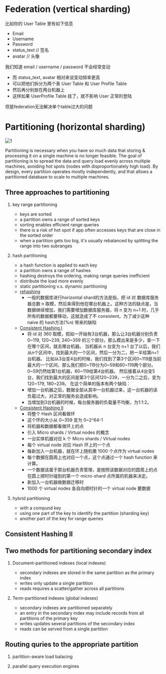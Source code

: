 # Federation (vertical sharding)

比如你的 User Table 里有如下信息
* Email
* Username
* Password
* status_text // 签名
* avatar // 头像

我们知道 email / username / password 不会经常变动
* 而 status_text, avatar 相对来说变动频率更高
* 可以把他们拆分为两个表 User Table 和 User Profile Table
* 然后再分别放在两台机器上
* 这样如果 UserProfile Table 挂了，就不影响 User 正常的登陆

但是federation无法解决单个table过大的问题


# Partitioning (horizontal sharding)

![1](https://www.safaribooksonline.com/library/view/designing-data-intensive-applications/9781491903063/assets/ch06-map-ebook.png)

Partitioning is necessary when you have so much data that storing & processing it on a single machine is no longer feasible. The goal of partitioning is to spread the data and query load evenly across multiple machines, avoiding hot spots (nodes with disproportionately high load). By design, every partition operates mostly independently, and that allows a partitioned database to scale to multiple machines.

## Three approaches to partitioning

1. key range partitioning
    - keys are sorted
    - a partition owns a range of sorted keys
    - sorting enables efficient range queries
    - there is a risk of hot spot if app often accesses keys that are close in the sorted order
    - when a partition gets too big, it's usually rebalanced by splitting the range into two subranges

2. hash partitioning
    - a hash function is applied to each key
    - a partition owns a range of hashes
    - hashing destroys the ordering, making range queries inefficient
    - distribute the load more evenly
    - static partitioning v.s. dynamic partitioning
    - [rehashing](https://www.jiuzhang.com/solution/rehashing/)
        - 一般的数据库进行horizontal shard的方法是指，把 id 对 数据库服务器总数 n 取模，然后来得到他在哪台机器上。这种方法的缺点是，当数据继续增加，我们需要增加数据库服务器，将 n 变为 n+1 时，几乎所有的数据都要移动，这就造成了不 consistent。为了减少这种 naive 的 hash方法(%n) 带来的缺陷
    - [Consistent Hashing I](https://www.jiuzhang.com/solution/consistent-hashing/)
        - 将 id 对 360 取模，假如一开始有3台机器，那么让3台机器分别负责0~119, 120~239, 240~359 的三个部分。那么模出来是多少，查一下在哪个区间，就去哪台机器。
        当机器从 n 台变为 n+1 台了以后，我们从n个区间中，找到最大的一个区间，然后一分为二，把一半给第n+1台机器。
        比如从3台变4台的时候，我们找到了第3个区间0~119是当前最大的一个区间，那么我们把0~119分为0~59和60~119两个部分。0~59仍然给第1台机器，60~119给第4台机器。
        然后接着从4台变5台，我们找到最大的区间是第3个区间120~239，一分为二之后，变为 120~179, 180~239。
        在这个简单的版本有两个缺陷：
        * 增加一台机器之后，数据全部从其中一台机器过来，这一台机器的读负载过大，对正常的服务会造成影响。
        * 当增加到3台机器的时候，每台服务器的负载量不均衡，为1:1:2。
    - [Consistent Hashing II](https://www.jiuzhang.com/solution/consistent-hashing-ii/)
        - 将整个 Hash 区间看做环
        * 这个环的大小从 0~359 变为 0~2^64-1
        * 将机器和数据都看做环上的点
        * 引入 Micro shards / Virtual nodes 的概念
        * 一台实体机器对应 k 个 Micro shards / Virtual nodes
        * 每个 virtual node 对应 Hash 环上的一个点
        * 每新加入一台机器，就在环上随机撒 1000 个点作为 virtual nodes
        * 每个数据在圆周上也对应一个点，这个点通过一个 hash function 来计算。
        * 一个数据该属于那台机器负责管理，是按照该数据对应的圆周上的点在圆上顺时针碰到的第一个 micro-shard 点所属的机器来决定。
        * 新加入一台机器做数据迁移时
        * 1000 个 virtual nodes 各自向顺时针的一个 virtual node 要数据

3. hybrid partitioning
    - with a compund key
    - using one part of the key to identify the partition (sharding key)
    - another part of the key for range queries

## Consistent Hashing II


## Two methods for partitioning secondary index

1. Document-partitioned indexes (local indexes)
    - secondary indexes are stored in the same partition as the primary index
    - writes only update a single partition
    - reads requires a scatter/gather across all partitions

2. Term-partitioned indexes (global indexes)
    - secondary indexes are partitioned separately
    - an entry in the secondary index may include records from all partitions of the primary key
    - writes updates several partitions of the secondary index
    - reads can be served from a single partition

## Routing quries to the appropriate partition

1. partition-aware load balacing

2. parallel query execution engines
